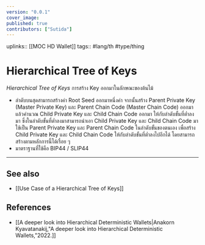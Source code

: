 ```yaml
---
version: "0.0.1"
cover_image:
published: true
contributors: ["Sutida"]
---
```

uplinks:: [[MOC HD Wallet]]
tags:: #lang/th #type/thing

# Hierarchical Tree of Keys
*Hierarchical Tree of Keys* การสร้าง Key ออกมาในลักษณะของต้นไม้ 
- ลำดับบนสุดสามารถสร้างค่า Root Seed ออกมาหนึ่งค่า จากนั้นสร้าง Parent Private  Key (Master Private Key) และ Parent Chain Code (Master Chain Code) ออกมา แล้วคำนวณ Child Private Key และ Child Chain Code ออกมา ให้กับลำดับขั้นที่ต่ำลงมา ซึ่งในลำดับขั้นที่ต่ำลงมาสามารถนำเอา Child Private Key และ Child Chain Code มาใช้เป็น  Parent Private  Key และ Parent Chain Code ในลำดับขั้นของตนเอง เพื่อสร้าง Child Private Key และ Child Chain Code ให้กับลำดับขั้นที่ต่ำลงไปอีกได้ โดยสามารถสร้างตามหลักการนี้ได้เรื่อย ๆ  
- มาตราฐานที่ใช้คือ BIP44 / SLIP44
---
## See also
- [[Use Case of a Hierarchical Tree of Keys]]
## References
- [[A deeper look into Hierarchical Deterministic Wallets|Anakorn Kyavatanakij,"A deeper look into Hierarchical Deterministic Wallets,"2022.]]
